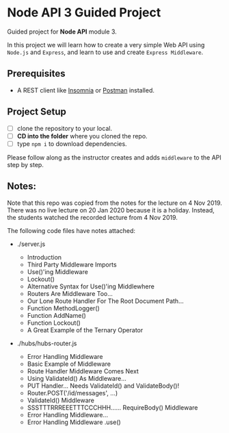 # Node API 3 Guided Project

Guided project for **Node API** module 3.

In this project we will learn how to create a very simple Web API using `Node.js` and `Express`, and learn to use and create `Express Middleware`.

## Prerequisites

- A REST client like [Insomnia](https://insomnia.rest/download/) or [Postman](https://www.getpostman.com/downloads/) installed.

## Project Setup

- [ ] clone the repository to your local.
- [ ] **CD into the folder** where you cloned the repo.
- [ ] type `npm i` to download dependencies.

Please follow along as the instructor creates and adds `middleware` to the API
step by step.

## Notes:

Note that this repo was copied from the notes for the lecture on 4 Nov 2019.
There was no live lecture on 20 Jan 2020 because it is a holiday.
Instead, the students watched the recorded lecture from 4 Nov 2019.

The following code files have notes attached:

- ./server.js
    - Introduction
    - Third Party Middleware Imports
    - Use()'ing Middleware
    - Lockout()
    - Alternative Syntax for Use()'ing Middlewhere
    - Routers Are Middleware Too...
    - Our Lone Route Handler For The Root Document Path...
    - Function MethodLogger()
    - Function AddName()
    - Function Lockout()
    - A Great Example of the Ternary Operator

- ./hubs/hubs-router.js
    - Error Handling Middleware
    - Basic Example of Middleware
    - Route Handler Middleware Comes Next
    - Using ValidateId() As Middleware...
    - PUT Handler... Needs ValidateId() and ValidateBody()!
    - Router.POST('/id/messages', ...)
    - ValidateId() Middleware
    - SSSTTTRRREEETTTCCCHHH...... RequireBody() Middleware
    - Error Handling Middleware...
    - Error Handling Middleware .use()


